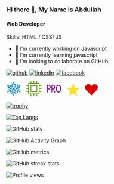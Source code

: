 ### Hi there 👋, My Name is Abdullah 
#### Web Developer

Skills: HTML / CSS/ JS

- 🔭 I’m currently working on Javascript 
- 🌱 I’m currently learning javascript 
- 👯 I’m looking to collaborate on GitHub 


[<img src='https://cdn.jsdelivr.net/npm/simple-icons@3.0.1/icons/github.svg' alt='github' height='40'>](https://github.com/Abdullah149081)  [<img src='https://cdn.jsdelivr.net/npm/simple-icons@3.0.1/icons/linkedin.svg' alt='linkedin' height='40'>](https://www.linkedin.com/in/masud425/)  [<img src='https://cdn.jsdelivr.net/npm/simple-icons@3.0.1/icons/facebook.svg' alt='facebook' height='40'>](https://www.facebook.com/aam.embars)  

<a href='https://archiveprogram.github.com/'><img src='https://raw.githubusercontent.com/acervenky/animated-github-badges/master/assets/acbadge.gif' width='40' height='40'></a> <a href='https://docs.github.com/en/developers'><img src='https://raw.githubusercontent.com/acervenky/animated-github-badges/master/assets/devbadge.gif' width='40' height='40'></a> <a href='https://github.com/pricing'><img src='https://raw.githubusercontent.com/acervenky/animated-github-badges/master/assets/pro.gif' width='40' height='40'></a> <a href='https://stars.github.com/'><img src='https://raw.githubusercontent.com/acervenky/animated-github-badges/master/assets/starbadge.gif' width='35' height='35'></a> <a href='https://docs.github.com/en/github/supporting-the-open-source-community-with-github-sponsors'><img src='https://raw.githubusercontent.com/acervenky/animated-github-badges/master/assets/sponsorbadge.gif' width='35' height='35'></a> 

[![trophy](https://github-profile-trophy.vercel.app/?username=Abdullah149081)](https://github.com/ryo-ma/github-profile-trophy)

[![Top Langs](https://github-readme-stats.vercel.app/api/top-langs/?username=Abdullah149081)](https://github.com/anuraghazra/github-readme-stats)

![GitHub stats](https://github-readme-stats.vercel.app/api?username=Abdullah149081&show_icons=true&count_private=true)  

![GitHub Activity Graph](https://activity-graph.herokuapp.com/graph?username=Abdullah149081)  

![GitHub metrics](https://metrics.lecoq.io/Abdullah149081)  

![GitHub streak stats](https://github-readme-streak-stats.herokuapp.com/?user=Abdullah149081)  

![Profile views](https://gpvc.arturio.dev/Abdullah149081)  
